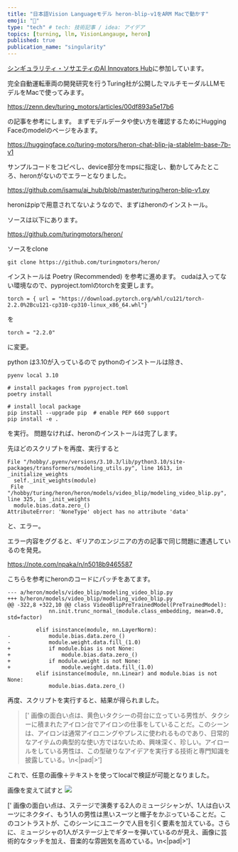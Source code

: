 ```yaml
---
title: "日本語Vision Languageモデル heron-blip-v1をARM Macで動かす"
emoji: "🤖"
type: "tech" # tech: 技術記事 / idea: アイデア
topics: [turning, llm, VisionLangauge, heron]
published: true
publication_name: "singularity"
---
```


[シンギュラリティ・ソサエティのAI Innovators Hub](https://singularitysociety.org/activities/aihub/)に参加しています。

完全自動運転車両の開発研究を行うTuring社が公開したマルチモーダルLLMモデルをMacで使ってみます。

https://zenn.dev/turing_motors/articles/00df893a5e17b6

の記事を参考にします。
まずモデルデータや使い方を確認するためにHugging Faceのmodelのページをみます。

https://huggingface.co/turing-motors/heron-chat-blip-ja-stablelm-base-7b-v1

サンプルコードをコピペし、device部分をmpsに指定し、動かしてみたところ、heronがないのでエラーとなりました。

https://github.com/isamu/ai_hub/blob/master/turing/heron-blip-v1.py

heronはpipで用意されてないようなので、まずはheronのインストール。

ソースは以下にあります。

https://github.com/turingmotors/heron/

ソースをclone
```
git clone https://github.com/turingmotors/heron/
```

インストールは Poetry (Recommended) を参考に進めます。
cudaは入ってない環境なので、pyproject.tomlのtorchを変更します。


```
torch = { url = "https://download.pytorch.org/whl/cu121/torch-2.2.0%2Bcu121-cp310-cp310-linux_x86_64.whl"}
```
を
```
torch = "2.2.0"
```
に変更。

python は3.10が入っているので pythonのインストールは除き、

```
pyenv local 3.10

# install packages from pyproject.toml
poetry install

# install local package
pip install --upgrade pip  # enable PEP 660 support
pip install -e .

```

を実行。
問題なければ、heronのインストールは完了します。


先ほどのスクリプトを再度、実行すると

```
File "/hobby/.pyenv/versions/3.10.3/lib/python3.10/site-packages/transformers/modeling_utils.py", line 1613, in _initialize_weights
  self._init_weights(module)
 File "/hobby/turing/heron/heron/models/video_blip/modeling_video_blip.py", line 325, in _init_weights
  module.bias.data.zero_()
AttributeError: 'NoneType' object has no attribute 'data'
```
と、エラー。

エラー内容をググると、ギリアのエンジニアの方の記事で同じ問題に遭遇しているのを発見。

https://note.com/npaka/n/n5018b9465587

こちらを参考にheronのコードにパッチをあてます。

```
--- a/heron/models/video_blip/modeling_video_blip.py
+++ b/heron/models/video_blip/modeling_video_blip.py
@@ -322,8 +322,10 @@ class VideoBlipPreTrainedModel(PreTrainedModel):
             nn.init.trunc_normal_(module.class_embedding, mean=0.0, std=factor)
 
         elif isinstance(module, nn.LayerNorm):
-            module.bias.data.zero_()
-            module.weight.data.fill_(1.0)
+            if module.bias is not None:
+                module.bias.data.zero_()
+            if module.weight is not None:
+                module.weight.data.fill_(1.0)
         elif isinstance(module, nn.Linear) and module.bias is not None:
             module.bias.data.zero_()
```

再度、スクリプトを実行すると、結果が得られました。


>[' 画像の面白い点は、黄色いタクシーの荷台に立っている男性が、タクシーに積まれたアイロン台でアイロンの仕事をしていることだ。このシーンは、アイロンは通常アイロニングやプレスに使われるものであり、日常的なアイテムの典型的な使い方ではないため、興味深く、珍しい。アイロールをしている男性は、この型破りなアイデアを実行する技術と専門知識を披露している。\n<|pad|>']


これで、任意の画像＋テキストを使ってlocalで検証が可能となりました。

画像を変えて試すと
![](https://grapee.jp/wp-content/uploads/53165_main.jpg)

[' 画像の面白い点は、ステージで演奏する2人のミュージシャンが、1人は白いスーツにネクタイ、もう1人の男性は黒いスーツと帽子をかぶっていることだ。このコントラストが、このシーンにユニークで人目を引く要素を加えている。さらに、ミュージシャの1人がステージ上でギターを弾いているのが見え、画像に芸術的なタッチを加え、音楽的な雰囲気を高めている。\n<|pad|>']
